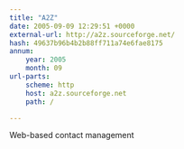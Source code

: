 ```yaml
---
title: "A2Z"
date: 2005-09-09 12:29:51 +0000
external-url: http://a2z.sourceforge.net/
hash: 49637b96b4b2b88ff711a74e6fae8175
annum:
    year: 2005
    month: 09
url-parts:
    scheme: http
    host: a2z.sourceforge.net
    path: /

---
```


Web-based contact management
